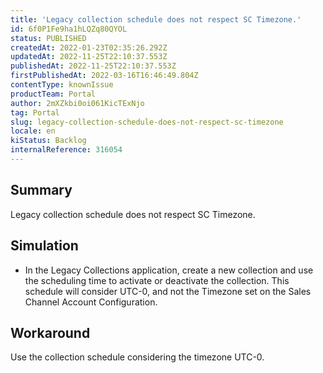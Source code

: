 ```yaml
---
title: 'Legacy collection schedule does not respect SC Timezone.'
id: 6f0P1Fe9ha1hLQZq80QYOL
status: PUBLISHED
createdAt: 2022-01-23T02:35:26.292Z
updatedAt: 2022-11-25T22:10:37.553Z
publishedAt: 2022-11-25T22:10:37.553Z
firstPublishedAt: 2022-03-16T16:46:49.804Z
contentType: knownIssue
productTeam: Portal
author: 2mXZkbi0oi061KicTExNjo
tag: Portal
slug: legacy-collection-schedule-does-not-respect-sc-timezone
locale: en
kiStatus: Backlog
internalReference: 316054
---
```


## Summary


Legacy collection schedule does not respect SC Timezone.



## Simulation


- In the Legacy Collections application, create a new collection and use the scheduling time to activate or deactivate the collection. This schedule will consider UTC-0, and not the Timezone set on the Sales Channel Account Configuration.



## Workaround


Use the collection schedule considering the timezone UTC-0.

